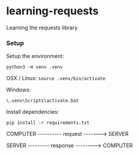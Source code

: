 # learning-requests
Learning the requests library


### Setup


Setup the environment:

`python3 -m venv .venv`

OSX / Linux:
`source .venv/bin/activate`

Windows:

`\.venv\Scripts\activate.bat`

Install dependencies:

`pip install -r requirements.txt`




COMPUTER ---------- request -------> SERVER

SERVER --------- response --------> COMPUTER